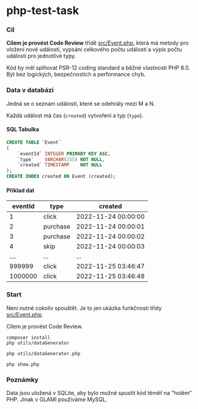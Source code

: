 # php-test-task

### Cíl 

**Cílem je provést Code Review** třídě [src/Event.php](src/Event.php),
která má metody pro vložení nové události, vypsání celkového počtu událostí a
výpis počtu událostí pro jednotlivé typy.

Kód by měl splňovat PSR-12 coding standard a běžné vlastnosti PHP 8.0. 
Být bez logických, bezpečnostích a performance chyb.

### Data v databázi

Jedná se o seznam událostí, které se odehrály mezi M a N.

Každá událost má čas (`created`) vytvoření a typ (`type`).

#### SQL Tabulka

```sql
CREATE TABLE `Event`
(
    `eventId` INTEGER PRIMARY KEY ASC,
    `type`    VARCHAR(255) NOT NULL,
    `created` TIMESTAMP    NOT NULL
);
CREATE INDEX created ON Event (created);
```


#### Příklad dat

| eventId | type     | created             |
|---------|----------|---------------------|
| 1       | click    | 2022-11-24 00:00:00 |
| 2       | purchase | 2022-11-24 00:00:01 |
| 3       | purchase | 2022-11-24 00:00:02 |
| 4       | skip     | 2022-11-24 00:00:03 |
| ....    | ...      | ...                 |
| 999999  | click    | 2022-11-25 03:46:47 |
| 1000000 | click    | 2022-11-25 03:46:48 |

### Start

Není nutné cokoliv spouštět. Je to jen ukázka funkčnosti třídy [src/Event.php](src/Event.php). 

Cílem je provést Code Review. 

```cli
composer install
php utils/dataGenerator
```

```cli
php utils/dataGenerator.php
```

```cli
php show.php
```

### Poznámky

Data jsou uložená v SQLite, aby bylo možné spustit kód téměř na "holém" PHP. 
Jinak v GLAMI používáme MySQL.

